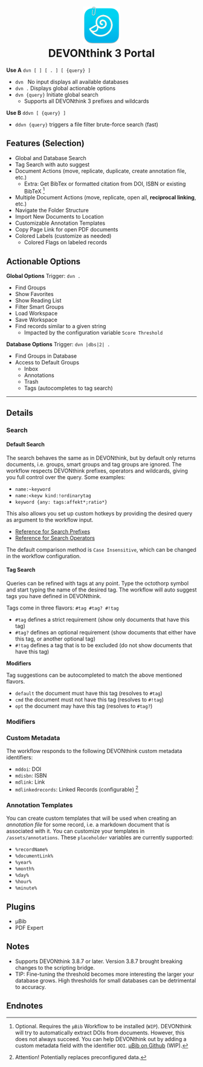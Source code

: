 
<h1 align="center"><img src="assets/icon.png" width="100" height="100"></br>DEVONthink 3 Portal</h1>



**Use A** ` dvn [ ] [ . ] [ {query} ] `

- `dvn ` No input displays all available databases
- `dvn .` Displays global actionable options
- `dvn {query}` Initiate global search
	- Supports all DEVONthink 3 prefixes and wildcards


**Use B** ` ddvn [ {query} ] `  
- `ddvn {query}` triggers a file filter brute-force search (fast)


## Features (Selection)

- Global and Database Search
- Tag Search with auto suggest
- Document Actions (move, replicate, duplicate, create annotation file, etc.)
	- Extra: Get BibTex or formatted citation from DOI, ISBN or existing BibTeX [^1]
- Multiple Document Actions (move, replicate, open all, **reciprocal linking**, etc.)
- Navigate the Folder Structure
- Import New Documents to Location
- Customizable Annotation Templates
- Copy Page Link for open PDF documents
- Colored Labels (customize as needed)
	- Colored Flags on labeled records


## Actionable Options

**Global Options** Trigger: ` dvn . `

- Find Groups
- Show Favorites
- Show Reading List
- Filter Smart Groups
- Load Workspace
- Save Workspace
- Find records similar to a given string 
	- Impacted by the configuration variable `Score Threshold`

**Database Options** Trigger: ` dvn |dbs|2| . `

- Find Groups in Database
- Access to Default Groups
	- Inbox
	- Annotations
	- Trash
	- Tags (autocompletes to tag search)

---

## Details

### Search

#### Default Search

The search behaves the same as in DEVONthink, but by default only returns documents, i.e. groups, smart groups and tag groups are ignored. The workflow respects DEVONthink prefixes, operators and wildcards, giving you full control over the query. Some examples: 
- `name:~keyword` 
- `name:<keyw kind:!ordinarytag` 
- `keyword {any: tags:affekt*;ratio*}`

This also allows you set up custom hotkeys by providing the desired query as argument to the workflow input.  
- [Reference for Search Prefixes](file:///Applications/DEVONthink%203.app/Contents/Resources/DEVONthink.help/Contents/Resources/pgs/appendix-searchprefixes.html)
- [Reference for Search Operators](file:///Applications/DEVONthink%203.app/Contents/Resources/DEVONthink.help/Contents/Resources/pgs/appendix-operators.html)

The default comparison method is `Case Insensitive`, which can be changed in the workflow configuration.  

#### Tag Search

Queries can be refined with tags at any point. Type the octothorp symbol and start typing the name of the desired tag. The workflow will auto suggest tags you have defined in DEVONthink. 

Tags come in three flavors: `#tag #tag? #!tag`
- `#tag` defines a strict requirement (show only documents that have this tag)
- `#tag?` defines an optional requirement (show documents that either have this tag, or another optional tag)
- `#!tag` defines a tag that is to be excluded (do not show documents that have this tag)

**Modifiers**

Tag suggestions can be autocompleted to match the above mentioned flavors.
- `default` the document must have this tag (resolves to `#tag`)
- `cmd` the document must not have this tag (resolves to `#!tag`)
- `opt` the document may have this tag (resolves to `#tag?`)

### Modifiers



### Custom Metadata 

The workflow responds to the following DEVONthink custom metadata identifiers:

- `mddoi`: DOI
- `mdisbn`: ISBN
- `mdlink`: Link
- `mdlinkedrecords`: Linked Records (configurable) [^2]


### Annotation Templates

You can create custom templates that will be used when creating an *annotation file* for some record, i.e. a markdown document that is associated with it. You can customize your templates in `/assets/annotations`. These `placeholder` variables are currently supported:
- `%recordName%`
- `%documentLink%`
- `%year%`
- `%month%`
- `%day%`
- `%hour%`
- `%minute%`


## Plugins

- µBib
- PDF Expert


## Notes

- Supports DEVONthink 3.8.7 or later. Version 3.8.7 brought breaking changes to the scripting bridge.
- TIP: Fine-tuning the threshold becomes more interesting the larger your database grows. High thresholds for small databases can be detrimental to accuracy.

## Endnotes


[^1]: Optional. Requires the `µBib` Workflow to be installed (`WIP`). DEVONthink will try to automatically extract DOIs from documents. However, this does not always succeed. You can help DEVONthink out by adding a custom metadata field with the identifier `DOI`. [µBib on Github](https://www.github.com/zeitlings/alfred-ubib/) (WIP).

[^2]: Attention! Potentially replaces preconfigured data.